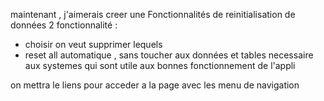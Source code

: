 maintenant , j'aimerais creer une Fonctionnalités de reinitialisation de données 
2 fonctionnalité : 
- choisir on veut supprimer lequels 
- reset all automatique , sans toucher aux données et tables necessaire aux systemes qui sont utile aux bonnes fonctionnement de l'appli

on mettra le liens pour acceder a la page avec les menu de navigation
